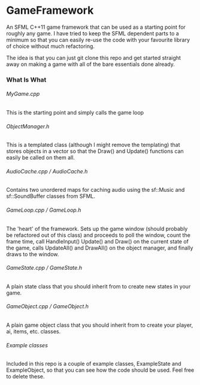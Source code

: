 # GameFramework

An SFML C++11 game framework that can be used as a starting point for roughly any game. I have tried to keep the SFML dependent parts to a minimum so that you can easily re-use the code with your favourite library of choice without much refactoring.

The idea is that you can just git clone this repo and get started straight away on making a game with all of the bare essentials done already.

### What Is What

###### MyGame.cpp

This is the starting point and simply calls the game loop

###### ObjectManager.h

This is a templated class (although I might remove the templating) that stores objects in a vector so that the Draw() and Update() functions can easily be called on them all.

###### AudioCache.cpp / AudioCache.h

Contains two unordered maps for caching audio using the sf::Music and sf::SoundBuffer classes from SFML.

###### GameLoop.cpp / GameLoop.h

The 'heart' of the framework. Sets up the game window (should probably be refactored out of this class) and proceeds to poll the window, count the frame time, call HandleInput() Update() and Draw() on the current state of the game, calls UpdateAll() and DrawAll() on the object manager, and finally draws to the window.

###### GameState.cpp / GameState.h

A plain state class that you should inherit from to create new states in your game.

###### GameObject.cpp / GameObject.h

A plain game object class that you should inherit from to create your player, ai, items, etc. classes.


###### Example classes

Included in this repo is a couple of example classes, ExampleState and ExampleObject, so that you can see how the code should be used. Feel free to delete these.
